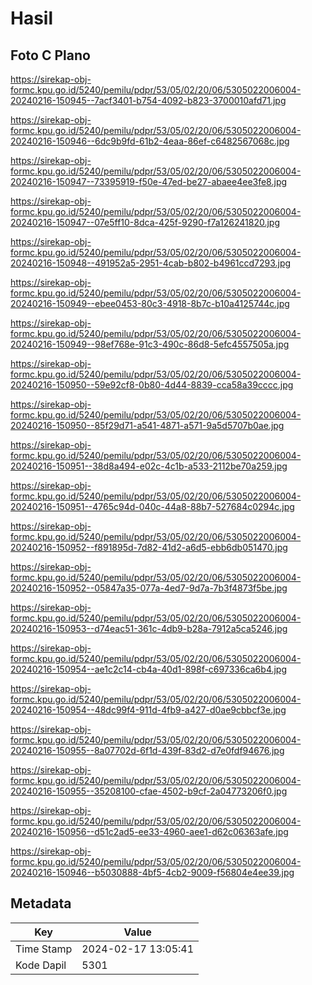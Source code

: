 # Hasil

## Foto C Plano

https://sirekap-obj-formc.kpu.go.id/5240/pemilu/pdpr/53/05/02/20/06/5305022006004-20240216-150945--7acf3401-b754-4092-b823-3700010afd71.jpg

https://sirekap-obj-formc.kpu.go.id/5240/pemilu/pdpr/53/05/02/20/06/5305022006004-20240216-150946--6dc9b9fd-61b2-4eaa-86ef-c6482567068c.jpg

https://sirekap-obj-formc.kpu.go.id/5240/pemilu/pdpr/53/05/02/20/06/5305022006004-20240216-150947--73395919-f50e-47ed-be27-abaee4ee3fe8.jpg

https://sirekap-obj-formc.kpu.go.id/5240/pemilu/pdpr/53/05/02/20/06/5305022006004-20240216-150947--07e5ff10-8dca-425f-9290-f7a126241820.jpg

https://sirekap-obj-formc.kpu.go.id/5240/pemilu/pdpr/53/05/02/20/06/5305022006004-20240216-150948--491952a5-2951-4cab-b802-b4961ccd7293.jpg

https://sirekap-obj-formc.kpu.go.id/5240/pemilu/pdpr/53/05/02/20/06/5305022006004-20240216-150949--ebee0453-80c3-4918-8b7c-b10a4125744c.jpg

https://sirekap-obj-formc.kpu.go.id/5240/pemilu/pdpr/53/05/02/20/06/5305022006004-20240216-150949--98ef768e-91c3-490c-86d8-5efc4557505a.jpg

https://sirekap-obj-formc.kpu.go.id/5240/pemilu/pdpr/53/05/02/20/06/5305022006004-20240216-150950--59e92cf8-0b80-4d44-8839-cca58a39cccc.jpg

https://sirekap-obj-formc.kpu.go.id/5240/pemilu/pdpr/53/05/02/20/06/5305022006004-20240216-150950--85f29d71-a541-4871-a571-9a5d5707b0ae.jpg

https://sirekap-obj-formc.kpu.go.id/5240/pemilu/pdpr/53/05/02/20/06/5305022006004-20240216-150951--38d8a494-e02c-4c1b-a533-2112be70a259.jpg

https://sirekap-obj-formc.kpu.go.id/5240/pemilu/pdpr/53/05/02/20/06/5305022006004-20240216-150951--4765c94d-040c-44a8-88b7-527684c0294c.jpg

https://sirekap-obj-formc.kpu.go.id/5240/pemilu/pdpr/53/05/02/20/06/5305022006004-20240216-150952--f891895d-7d82-41d2-a6d5-ebb6db051470.jpg

https://sirekap-obj-formc.kpu.go.id/5240/pemilu/pdpr/53/05/02/20/06/5305022006004-20240216-150952--05847a35-077a-4ed7-9d7a-7b3f4873f5be.jpg

https://sirekap-obj-formc.kpu.go.id/5240/pemilu/pdpr/53/05/02/20/06/5305022006004-20240216-150953--d74eac51-361c-4db9-b28a-7912a5ca5246.jpg

https://sirekap-obj-formc.kpu.go.id/5240/pemilu/pdpr/53/05/02/20/06/5305022006004-20240216-150954--ae1c2c14-cb4a-40d1-898f-c697336ca6b4.jpg

https://sirekap-obj-formc.kpu.go.id/5240/pemilu/pdpr/53/05/02/20/06/5305022006004-20240216-150954--48dc99f4-911d-4fb9-a427-d0ae9cbbcf3e.jpg

https://sirekap-obj-formc.kpu.go.id/5240/pemilu/pdpr/53/05/02/20/06/5305022006004-20240216-150955--8a07702d-6f1d-439f-83d2-d7e0fdf94676.jpg

https://sirekap-obj-formc.kpu.go.id/5240/pemilu/pdpr/53/05/02/20/06/5305022006004-20240216-150955--35208100-cfae-4502-b9cf-2a04773206f0.jpg

https://sirekap-obj-formc.kpu.go.id/5240/pemilu/pdpr/53/05/02/20/06/5305022006004-20240216-150956--d51c2ad5-ee33-4960-aee1-d62c06363afe.jpg

https://sirekap-obj-formc.kpu.go.id/5240/pemilu/pdpr/53/05/02/20/06/5305022006004-20240216-150946--b5030888-4bf5-4cb2-9009-f56804e4ee39.jpg


## Metadata

| Key        | Value               |
| ---------- | ------------------- |
| Time Stamp | 2024-02-17 13:05:41 |
| Kode Dapil | 5301                |




